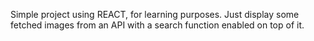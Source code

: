 Simple project using REACT, for learning purposes.
Just display some fetched images from an API with a search function enabled on top of it.
